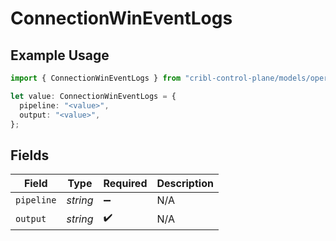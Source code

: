 # ConnectionWinEventLogs

## Example Usage

```typescript
import { ConnectionWinEventLogs } from "cribl-control-plane/models/operations";

let value: ConnectionWinEventLogs = {
  pipeline: "<value>",
  output: "<value>",
};
```

## Fields

| Field              | Type               | Required           | Description        |
| ------------------ | ------------------ | ------------------ | ------------------ |
| `pipeline`         | *string*           | :heavy_minus_sign: | N/A                |
| `output`           | *string*           | :heavy_check_mark: | N/A                |